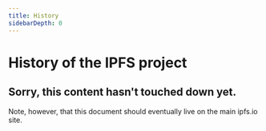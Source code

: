 ```yaml
---
title: History
sidebarDepth: 0
---
```


# History of the IPFS project

## Sorry, this content hasn't touched down yet.

Note, however, that this document should eventually live on the main ipfs.io site.
